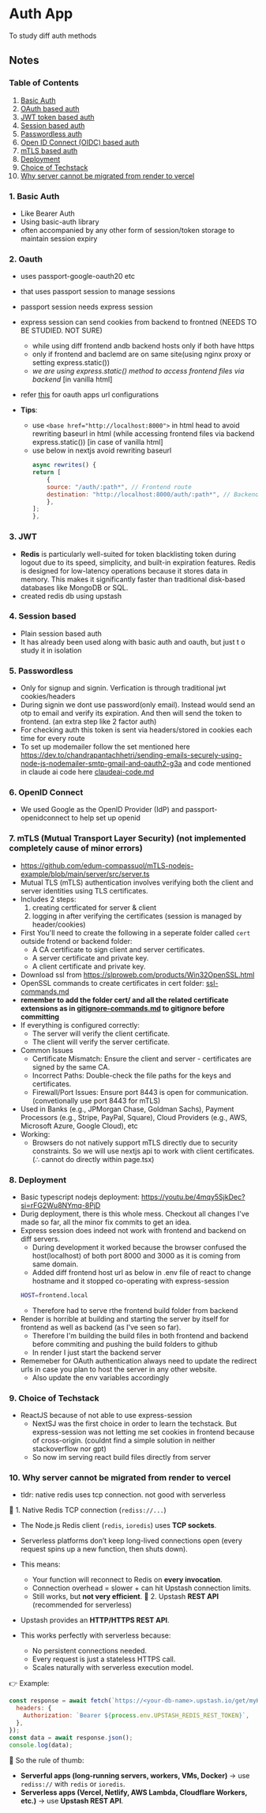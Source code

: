 # Auth App

To study diff auth methods

## Notes

### Table of Contents

1. [Basic Auth](#1-basic-auth)
2. [OAuth based auth](#2-oauth)
3. [JWT token based auth](#3-jwt)
4. [Session based auth](#4-session-based)
5. [Passwordless auth](#5-passwordless)
6. [Open ID Connect (OIDC) based auth](#6-openid-connect)
7. [mTLS based auth](#7-mtls-mutual-transport-layer-security-not-implemented-completely-cause-of-minor-errors)
8. [Deployment](#8-deployment)
9. [Choice of Techstack](#9-choice-of-techstack)
10. [Why server cannot be migrated from render to vercel](#10-why-server-cannot-be-migrated-from-render-to-vercel)

### 1. Basic Auth

- Like Bearer Auth
- Using basic-auth library
- often accompanied by any other form of session/token storage to maintain session expiry

### 2. Oauth

- uses passport-google-oauth20 etc
- that uses passport session to manage sessions
- passport session needs express session
- express session can send cookies from backend to frontned (NEEDS TO BE STUDIED. NOT SURE)

  - while using diff frontend andb backend hosts only if both have https
  - only if frontend and baclemd are on same site(using nginx proxy or setting express.static())
  - _we are using express.static() method to access frontend files via backend_ [in vanilla html]

- refer [this](./oauth-oidc.md) for oauth apps url configurations

- **Tips**:
  - use `<base href="http://localhost:8000">` in html head to avoid rewriting baseurl in html (while accessing frontend files via backend express.static()) [in case of vanilla html]
  - use below in nextjs avoid rewriting baseurl
    ```js
    async rewrites() {
    return [
        {
        source: "/auth/:path*", // Frontend route
        destination: "http://localhost:8000/auth/:path*", // Backend route
        },
    ];
    },
    ```

### 3. JWT

- **Redis** is particularly well-suited for token blacklisting token during logout due to its speed, simplicity, and built-in expiration features. Redis is designed for low-latency operations because it stores data in memory. This makes it significantly faster than traditional disk-based databases like MongoDB or SQL.
- created redis db using upstash

### 4. Session based

- Plain session based auth
- It has already been used along with basic auth and oauth, but just t o study it in isolation

### 5. Passwordless

- Only for signup and signin. Verfication is through traditional jwt cookies/headers
- During signin we dont use password(only email). Instead would send an otp to email and verify its expiration. And then will send the token to frontend. (an extra step like 2 factor auth)
- For checking auth this token is sent via headers/stored in cookies each time for every route
- To set up modemailer follow the set mentioned here https://dev.to/chandrapantachhetri/sending-emails-securely-using-node-js-nodemailer-smtp-gmail-and-oauth2-g3a and code mentioned in claude ai code here [claudeai-code.md](./claudeai-code.md)

### 6. OpenID Connect

- We used Google as the OpenID Provider (IdP) and passport-openidconnect to help set up openid

### 7. mTLS (Mutual Transport Layer Security) (not implemented completely cause of minor errors)

- https://github.com/edum-compassuol/mTLS-nodejs-example/blob/main/server/src/server.ts
- Mutual TLS (mTLS) authentication involves verifying both the client and server identities using TLS certificates.
- Includes 2 steps:
  1. creating certficated for server & client
  2. logging in after verifying the certificates (session is managed by header/cookies)
- First You'll need to create the following in a seperate folder called `cert` outside frotend or backend folder:
  - A CA certificate to sign client and server certificates.
  - A server certificate and private key.
  - A client certificate and private key.
- Download ssl from https://slproweb.com/products/Win32OpenSSL.html
- OpenSSL commands to create certificates in cert folder: [ssl-commands.md](./ssl-commands.md)
- **remember to add the folder cert/ and all the related certificate extensions as in [gitignore-commands.md](./gitignore-commands.md) to gitignore before committing**
- If everything is configured correctly:
  - The server will verify the client certificate.
  - The client will verify the server certificate.
- Common Issues
  - Certificate Mismatch: Ensure the client and server - certificates are signed by the same CA.
  - Incorrect Paths: Double-check the file paths for the keys and certificates.
  - Firewall/Port Issues: Ensure port 8443 is open for communication.(convetionally use port 8443 for mTLS)
- Used in Banks (e.g., JPMorgan Chase, Goldman Sachs), Payment Processors (e.g., Stripe, PayPal, Square), Cloud Providers (e.g., AWS, Microsoft Azure, Google Cloud), etc
- Working:
  - Browsers do not natively support mTLS directly due to security constraints. So we will use nextjs api to work with client certificates. (∴ cannot do directly within page.tsx)

### 8. Deployment

- Basic typescript nodejs deployment: https://youtu.be/4mqy5SjkDec?si=rFG2Wu8NYmq-8PjD
- Durig deployment, there is this whole mess. Checkout all changes I've made so far, all the minor fix commits to get an idea.
- Express session does indeed not work with frontend and backend on diff servers.
  - During development it worked because the browser confused the host(localhost) of both port 8000 and 3000 as it is coming from same domain.
  - Added diff frontend host url as below in .env file of react to change hostname and it stopped co-operating with express-session
  ```bash
  HOST=frontend.local
  ```
  - Therefore had to serve rthe frontend build folder from backend
- Render is horrible at building and starting the server by itself for frontend as well as backend (as I've seen so far).
  - Therefore I'm building the build files in both frontend and backend before commiting and pushing the build folders to github
  - In render I just start the backend server
- Rememeber for OAuth authentication always need to update the redirect urls in case you plan to host the server in any other website.
  - Also update the env variables accordingly

### 9. Choice of Techstack

- ReactJS because of not able to use express-session
  - NextSJ was the first choice in order to learn the techstack. But express-session was not letting me set cookies in frontend because of cross-origin. (couldnt find a simple solution in neither stackoverflow nor gpt)
  - So now im serving react build files directly from server

### 10. Why server cannot be migrated from render to vercel
- tldr: native redis uses tcp connection. not good with serverless

🔹 1. Native Redis TCP connection (`rediss://...`)

- The Node.js Redis client (`redis`, `ioredis`) uses **TCP sockets**.
- Serverless platforms don’t keep long-lived connections open (every request spins up a new function, then shuts down).
- This means:

  - Your function will reconnect to Redis on **every invocation**.
  - Connection overhead = slower + can hit Upstash connection limits.
  - Still works, but **not very efficient**.
    🔹 2. Upstash **REST API** (recommended for serverless)

- Upstash provides an **HTTP/HTTPS REST API**.
- This works perfectly with serverless because:

  - No persistent connections needed.
  - Every request is just a stateless HTTPS call.
  - Scales naturally with serverless execution model.

👉 Example:

```js
const response = await fetch(`https://<your-db-name>.upstash.io/get/myKey`, {
  headers: {
    Authorization: `Bearer ${process.env.UPSTASH_REDIS_REST_TOKEN}`,
  },
});
const data = await response.json();
console.log(data);
```

🔹 So the rule of thumb:

- **Serverful apps (long-running servers, workers, VMs, Docker)** → use `rediss://` with `redis` or `ioredis`.
- **Serverless apps (Vercel, Netlify, AWS Lambda, Cloudflare Workers, etc.)** → use **Upstash REST API**.
